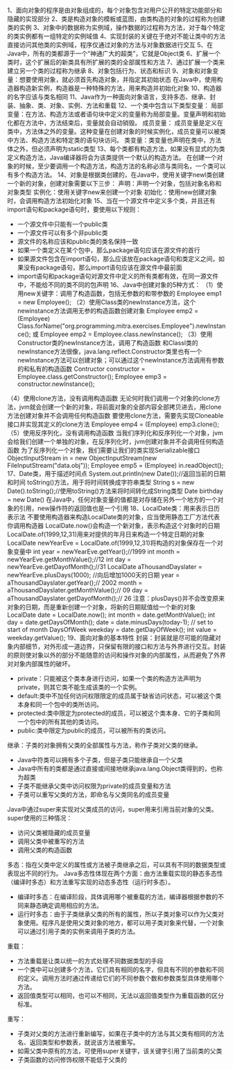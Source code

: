1、面向对象的程序是由对象组成的，每个对象包含对用户公开的特定功能部分和隐藏的实现部分
2、类是构造对象的模板或蓝图，由类构造的对象的过程称为创建类的实例
3、对象中的数据称为实例域，操作数据的过程称为方法，对于每个特定的类实例都有一组特定的实例域值
4、实现封装的关键在于绝对不能让类中的方法直接访问其他类的实例域，程序仅通过对象的方法与对象数据进行交互
5、在Java中，所有的类都源于一个“神通广大的超类”，它就是Object类
6、扩展一个类时，这个扩展后的新类具有所扩展的类的全部属性和方法
7、通过扩展一个类来建立另一个类的过程称为继承
8、对象包括行为、状态和标识
9、对象和对象变量：想要使用对象，就必须首先构造对象，并指定其初始状态
  在Java中，使用构造器构造新实例，构造器是一种特殊的方法，用来构造并初始化对象
10、构造器的名字应该与类名相同
11、Java作为一种面向对象语言，支持多态、继承、封装、抽象、类、对象、实例、方法和重载
12、一个类中包含以下类型变量：
局部变量：在方法、构造方法或者语句块中定义的变量称为局部变量。变量声明和初始化都在方法中，方法结束后，变量就会自动销毁。
成员变量： 成员变量是定义在类中，方法体之外的变量。这种变量在创建对象的时候实例化，成员变量可以被类中方法、构造方法和特定类的语句块访问。
类变量：类变量也声明在类中，方法体之外，但必须声明为static类型
13、每个类都有构造方法，如果没有显式的为类定义构造方法，Java编译器将会为该类提供一个默认的构造方法。
在创建一个对象的时候，至少要调用一个构造方法，构造方法的名称必须与类同名，一个类可以有多个构造方法。
14、对象是根据类创建的，在Java中，使用关键字newl类创建一个新的对象，创建对象需要以下三步：
   声明：声明一个对象，包括对象名称和对象类型
   实例化：使用关键字new来创建一个对象
   初始化：使用new创建对象时，会调用构造方法初始化对象
15、当在一个源文件中定义多个类，并且还有import语句和package语句时，要使用以下规则：
- 一个源文件中只能有一个public类
- 一个源文件可以有多个非public类
- 源文件的名称应该和public类的类名保持一致
- 如果一个类定义在某个包中，那么package语句应该在源文件的首行
- 如果源文件包含在import语句，那么应该放在package语句和类定义之间，如果没有package语句，那么import语句应该在源文件中最前面
- import语句和package语句对源文件中定义的所有类都有效，在同一源文件中，不能给不同的类不同的包声明
16、Java中创建对象的5种方式：
（1）使用new关键字：调用了构造函数，包括无参数的和带参数的
Employee emp1 = new Employee();
（2）使用Class类的newInstance方法，这个newinstance方法调用无参的构造函数创建对象
Employee emp2 = (Employee)
Class.forName("org.programming.mitra.exercises.Employee").newInstance();
或
Employee emp2 = Employee.class.newInstance();
（3）使用Constructor类的newInstance方法，调用了构造函数
和Classl类的newInstance方法很像，java.lang.reflect.Constructor类里也有一个newInstance方法可以创建对象；可以通过这个newInstance方法调用有参数的和私有的构造函数
Contructor<Employee> constructor = Employee.class.getConstructor();
Employee emp3 = constructor.newInstance();

（4）使用clone方法，没有调用构造函数
无论何时我们调用一个对象的clone方法，jvm就会创建一个新的对象，将前面对象的全部内容全部拷贝进去，用clone方法创建对象并不会调用任何构造函数
要使用clone方法，需要先实现Cloneable接口并实现其定义的clone方法
Employee emp4 = (Employee) emp3.clone();
（5）使用反序列化，没有调用构造函数
当我们序列化和反序列化一个对象，jvm会给我们创建一个单独的对象，在反序列化时，jvm创建对象并不会调用任何构造函数
为了反序列化一个对象，我们需要让我们的类实现Serializable接口
ObjectInputStream in = new ObjectInputStream(new FileInputStream("data.obj"));
Employee emp5 = (Employee) in.readObject();
17、Date类，用于描述时间点
   System.out.println(new Date());//返回当前的日期和时间
   toString()方法，用于将时间转换成字符串类型
   String s = new Date().toString();//使用toString()方法来将时间转化成String类型
   Date birthday = new Date()
   在Java中，任何对象变量的值都是对存储在另外一个地方的一个对象的引用，new操作符的返回值也是一个引用
18、LocalDate类：用来表示日历表示法
   不要使用构造器来构造LocalDate类的对象，应当使用静态工厂方法代表你调用构造器
   LocalDate.now()会构造一个新对象，表示构造这个对象时的日期
   LocalDate.of(1999,12,31)用来对提供的年月日来构造一个特定日期的对象
   LocalDate newYearEve = LocalDate.of(1999,12,31)将构造的对象保存在一个对象变量中
   int year = newYearEve.getYear();//1999
   int month = newYearEve.getMonthValue();//12
   int day = newYearEve.getDayofMonth();//31
   LocalDate aThousandDayslater = newYearEve.plusDays(1000); //向后增加1000天的日期
   year = aThousandDayslater.getYear();// 2002
   month = aThousandDayslater.getMonthValue();// 09
   day = aThousandDayslater.getDayofMonth();// 26
   注意：plusDays()并不会改变原来对象的日期，而是重新创建一个对象，将新的日期赋值给一个新的对象
   LocalDate date = LocalDate.now();
   int month = date.getMonthValue();
   int day = date.getDaysOfMonth();
   date = date.minusDays(today-1); // set to start of month
   DaysOfWeek weekday = date.getDayOfWeek();
   int value = weekday.getValue();
19、面向对象的基本特性
封装：封装就是尽可能的隐藏对象内部细节，对外形成一道边界，只保留有限的接口和方法与外界进行交互。封装的原则使对象以外的部分不能随意的访问和操作对象的内部属性，从而避免了外界对对象内部属性的破坏。
- private：只能被这个类本身进行访问，如果一个类的构造方法声明为private，则其它类不能生成该类的一个实例。
- default:类中不加任何访问权限限定的成员属于缺省访问状态，可以被这个类本身和同一个包中的类所访问。
- protected:类中限定为protected的成员，可以被这个类本身、它的子类和同一个包中的所有其他的类访问。
- public:类中限定为public的成员，可以被所有的类访问。

继承：子类的对象拥有父类的全部属性与方法，称作子类对父类的继承。
- Java中符类可以拥有多个子类，但是子类只能继承自一个父类
- Java中所有的类都是通过直接或间接地继承java.lang.Object类得到的，也称为超类
- 子类不能继承父类中访问权限为private的成员变量和方法
- 子类可以重写父类的方法，即命名与父类同名的成员变量

Java中通过super来实现对父类成员的访问，super用来引用当前对象的父类。
super使用的三种情况：
- 访问父类被隐藏的成员变量
- 调用父类中被重写的方法
- 调用父类的构造函数

多态：指在父类中定义的属性或方法被子类继承之后，可以具有不同的数据类型或表现出不同的行为。
Java多态性体现在两个方面：由方法重载实现的静态多态性（编译时多态）和方法重写实现的动态多态性（运行时多态）。
- 编译时多态：在编译阶段，具体调用哪个被重载的方法，编译器根据参数的不同来静态确定调用相应的方法。
- 运行时多态：由于子类继承父类的所有的属性，所以子类对象可以作为父类对象使用。程序凡是使用父类对象的地方，都可以用子类对象来代替，一个对象可以通过引用子类的实例来调用子类的方法。

重载：
- 方法重载是让类以统一的方式处理不同数据类型的手段
- 一个类中可以创建多个方法，它们具有相同的名字，但具有不同的参数和不同的定义。调用方法时通过传递给它们的不同参数个数和参数类型具体使用哪个方法。
- 返回值类型可以相同，也可以不相同，无法以返回值类型作为重载函数的区分标准。

重写：
- 子类对父类的方法进行重新编写，如果在子类中的方法与其父类有相同的方法名、返回类型和参数表，就说该方法被重写。
- 如需父类中原有的方法，可使用super关键字，该关键字引用了当前类的父类
- 子类函数的访问修饰权限不能低于父类的






